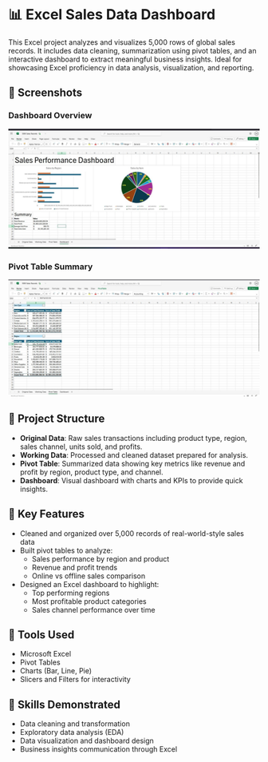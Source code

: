 # 📊 Excel Sales Data Dashboard

This Excel project analyzes and visualizes 5,000 rows of global sales records. It includes data cleaning, summarization using pivot tables, and an interactive dashboard to extract meaningful business insights. Ideal for showcasing Excel proficiency in data analysis, visualization, and reporting.

## 📸 Screenshots

### Dashboard Overview
![Dashboard](dashboard.jpg)

### Pivot Table Summary
![Pivot Table](pivot_table.jpg)

## 📁 Project Structure

- **Original Data**: Raw sales transactions including product type, region, sales channel, units sold, and profits.
- **Working Data**: Processed and cleaned dataset prepared for analysis.
- **Pivot Table**: Summarized data showing key metrics like revenue and profit by region, product type, and channel.
- **Dashboard**: Visual dashboard with charts and KPIs to provide quick insights.

## 📌 Key Features

- Cleaned and organized over 5,000 records of real-world-style sales data
- Built pivot tables to analyze:
  - Sales performance by region and product
  - Revenue and profit trends
  - Online vs offline sales comparison
- Designed an Excel dashboard to highlight:
  - Top performing regions
  - Most profitable product categories
  - Sales channel performance over time

## 📎 Tools Used

- Microsoft Excel
- Pivot Tables
- Charts (Bar, Line, Pie)
- Slicers and Filters for interactivity

## 🧠 Skills Demonstrated

- Data cleaning and transformation
- Exploratory data analysis (EDA)
- Data visualization and dashboard design
- Business insights communication through Excel
